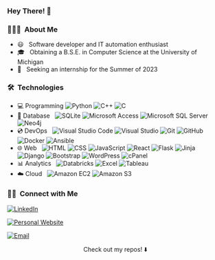<h3> Hey There! 👋 </h3>
              

<h3> 👨🏻‍💻 &nbsp;About Me </h3>

- 😃 &nbsp; Software developer and IT automation enthusiast
- 🎓 &nbsp; Obtaining a B.S.E. in Computer Science at the University of Michigan
- 💼 &nbsp; Seeking an internship for the Summer of 2023

<h3> 🛠 &nbsp;Technologies </h3>

- :computer: Programming
  ![Python](https://img.shields.io/badge/-Python-333333?style=flat&logo=python)
  ![C++](https://img.shields.io/badge/-C++-333333?style=flat&logo=C%2B%2B&logoColor=00599C) 
  ![C](https://img.shields.io/badge/-C-333333?style=flat&logo=c)
- 💾 Database &nbsp;
  ![SQLite](https://img.shields.io/badge/-SQLite-333333?style=flat&logo=sqlite&logoColor=003B57)
  ![Microsoft Access](https://img.shields.io/badge/-Microsoft%20Access-333333?style=flat&logo=microsoftaccess&logoColor=A4373A)
  ![Microsoft SQL Server](https://img.shields.io/badge/-Microsoft%20SQL%20Server-333333?style=flat&logo=microsoftsqlserver&logoColor=CC2927)
  ![Neo4j](https://img.shields.io/badge/-Neo4j-333333?style=flat&logo=neo4j)
- 💿 DevOps &nbsp;
  ![Visual Studio Code](https://img.shields.io/badge/-Visual%20Studio%20Code-333333?style=flat&logo=visual-studio-code&logoColor=007ACC)
  ![Visual Studio](https://img.shields.io/badge/-Visual%20Studio-333333?style=flat&logo=visual-studio&logoColor=5C2D91)
  ![Git](https://img.shields.io/badge/-Git-333333?style=flat&logo=git)
  ![GitHub](https://img.shields.io/badge/-GitHub-333333?style=flat&logo=github&logoColor=181717)
  ![Docker](https://img.shields.io/badge/-Docker-333333?style=flat&logo=docker)
  ![Ansible](https://img.shields.io/badge/-Ansible-333333?style=flat&logo=ansible&logoColor=EE0000)
- 🌐 Web &nbsp;
  ![HTML](https://img.shields.io/badge/-HTML-333333?style=flat&logo=html5)
  ![CSS](https://img.shields.io/badge/-CSS-333333?style=flat&logo=css3&logoColor=1572B6)
  ![JavaScript](https://img.shields.io/badge/-JavaScript-333333?style=flat&logo=javascript)
  ![React](https://img.shields.io/badge/-React-333333?style=flat&logo=react)
  ![Flask](https://img.shields.io/badge/-Flask-333333?style=flat&logo=flask)
  ![Jinja](https://img.shields.io/badge/-Jinja-333333?style=flat&logo=jinja)
  ![Django](https://img.shields.io/badge/-Django-333333?style=flat&logo=django&logoColor=092E20)
  ![Bootstrap](https://img.shields.io/badge/-Bootstrap-333333?style=flat&logo=bootstrap)
  ![WordPress](https://img.shields.io/badge/-WordPress-333333?logo=wordpress&style=flat&logoColor=21759B)
  ![cPanel](https://img.shields.io/badge/-cPanel-333333?logo=cpanel&style=flat)
 - 📊 Analytics &nbsp;
  ![Databricks](https://img.shields.io/badge/-Databricks-333333?style=flat&logo=databricks)
  ![Excel](https://img.shields.io/badge/-Excel-333333?style=flat&logo=microsoftexcel&logoColor=217346)
  ![Tableau](https://img.shields.io/badge/-Tableau-333333?style=flat&logo=tableau)
 - ☁️ Cloud &nbsp;
    ![Amazon EC2](https://img.shields.io/badge/-Amazon%20EC2-333333?style=flat&logo=amazonec2)
    ![Amazon S3](https://img.shields.io/badge/-Amazon%20S3-333333?style=flat&logo=amazons3)
 
<h3> 🤝🏻 &nbsp;Connect with Me </h3>

<p>
<a href="https://www.linkedin.com/in/rishiraj-c/"><img alt="LinkedIn" src="https://img.shields.io/badge/LinkedIn-LinkedIn%20Profile-blue?style=flat-square&logo=linkedin"></a> 
</p>
<p>
<a href="https://rchandra20.github.io/personal-portfolio"><img alt="Personal Website" src="https://img.shields.io/badge/GitHub%20Pages-Personal%20Website-black?style=flat-square&logo=githubpages"></a> 
</p>
<p>
<a href="mailto:rajchan@umich.edu"><img alt="Email" src="https://img.shields.io/badge/Email-rajchan@umich.edu-red?style=flat-square&logo=gmail"></a>
</p>

<p align="center">
Check out my repos! ⬇️ 
</p>
                        

<!---
rchandra20/rchandra20 is a ✨ special ✨ repository because its `README.md` (this file) appears on your GitHub profile.
You can click the Preview link to take a look at your changes.
--->
